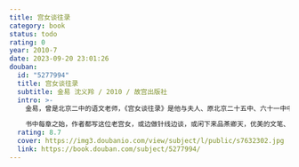 ```yaml
---
title: 宫女谈往录
category: book
status: todo
rating: 0
year: 2010-7
date: 2023-09-20 23:01:26
douban:
  id: "5277994"
  title: 宫女谈往录
  subtitle: 金易 沈义羚 / 2010 / 故宫出版社
  intro: >-
    金易，曾是北京二中的语文老师，《宫女谈往录》是他与夫人、原北京二十五中、六十一中中学语文教师沈义羚老师合著的书。本书以生动的笔触，记述了一位随侍慈禧前后达八年之久的宫女何荣儿对往事的回忆。

    书中每章之始，作者都写这位老宫女，或边做针线边谈，或闲下来品茶卿天，优美的文笔、典型的京片子，造成一种氛围，引出一个话题，讲述一段清宫往事。由于是亲历者所述，条理清晰，可信性强。所写的人物，上到太后皇帝，下到刚进宫的宫女、小太监，有血有肉，极为生动，有不少鲜为人知的细节，无论从文学角度，还是从史料角度，都是一部难得的好书。
  rating: 8.7
  cover: https://img3.doubanio.com/view/subject/l/public/s7632302.jpg
  link: https://book.douban.com/subject/5277994/
---
```



